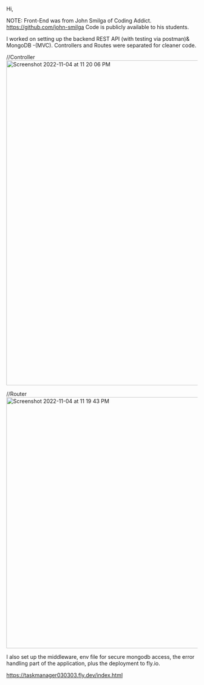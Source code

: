 Hi,

NOTE: Front-End was from John Smilga of Coding Addict. 
https://github.com/john-smilga
Code is publicly available to his students.

I worked on setting up the backend REST API (with testing via postman)& MongoDB -(MVC).
Controllers and Routes were separated for cleaner code.

//Controller
<img width="854" alt="Screenshot 2022-11-04 at 11 20 06 PM" src="https://user-images.githubusercontent.com/89207020/200011579-1459b539-7cc0-467d-9327-e4e979069bc5.png">

//Router
<img width="660" alt="Screenshot 2022-11-04 at 11 19 43 PM" src="https://user-images.githubusercontent.com/89207020/200011598-b94a90e8-ef06-4856-9e90-38b44f7ae5a8.png">


I also set up the middleware, env file for secure mongodb access, the error handling part of the application, plus the deployment to fly.io.

https://taskmanager030303.fly.dev/index.html
